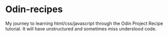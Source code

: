 # Odin-recipes
My journey to learning html/css/javascript through the Odin Project Recipe tutorial.
It will have unstructured and sometimes miss understood code.
